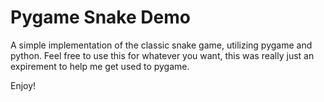 # Pygame Snake Demo
A simple implementation of the classic snake game, utilizing pygame and python.
Feel free to use this for whatever you want, this was really just an expirement to help me get used to pygame.

Enjoy!
